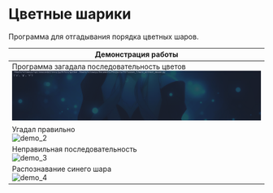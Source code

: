 # Цветные шарики

Программа для отгадывания порядка цветных шаров.

| Демонстрация работы |
| ------------------------------------------------------------ |
| Программа загадала последовательность цветов <br />![demo_1](/raw/demo_1.png) |
| Угадал правильно<br />![demo_2](/raw/demo_2.png) |
| Неправильная последовательность<br />![demo_3](/raw/demo_3.png) |
| Распознавание синего шара<br />![demo_4](/raw/demo_4.png) |

